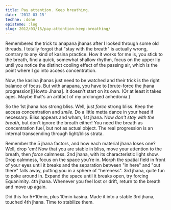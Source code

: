 ```yaml
---
title: Pay attention. Keep breathing.
date: '2012-03-15'
techne: :done
episteme: :log
slug: 2012/03/15/pay-attention-keep-breathing/
---
```


Remembered the trick to anapana jhanas after I looked through some old threads. I totally forgot that "stay with the breath" is actually wrong, contrary to any kind of kasina practice. How it works for me is, you stick to the breath, find a quick, somewhat shallow rhythm, focus on the upper lip until you notice the distinct cooling effect of the passing air, which is the point where I go into access concentration.

Now, the kasina jhanas just need to be watched and their trick is the right balance of focus. But with anapana, you have to [brute-force the jhana progression][Howto Jhana]. It doesn't start on its own. (Or at least it takes ages. Maybe that's an artifact of my prolonged anhedonia.) 

So the 1st jhana has strong bliss. Well, just *force* strong bliss. Keep the access concentration and *smile*. Do a little metta dance in your head if necessary. Bliss appears and wham, 1st jhana. Now *don't stay with the breath*, but don't ignore the breath either! You need the breath as concentration fuel, but not as actual object. The real progression is an internal transcending through light/bliss strata. 

Remember the 5 jhana factors, and how each material jhana loses one? Well, drop 'em! Now that you are stable in bliss, move your attention to the breath, then *force* calmness. 2nd jhana, with its characteristic light show. Drop calmness, focus on the space you're in. Morph the spatial field in front of your eyes until it breaks and the separation between "in here" and "out there" falls away, putting you in a sphere of "hereness". 3rd jhana, quite fun to poke around in. Expand the space until it breaks open, try forcing Equanimity. 4th jhana. Whenever you feel lost or drift, return to the breath and move up again. 

Did this for 5+10min, plus 10min kasina. Made it into a stable 3rd jhana, touched 4th jhana. Time to stabilize them.
